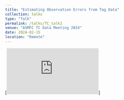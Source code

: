 ```yaml
---
title: "Estimating Observation Errors from Tag Data"
collection: talks
type: "Talk"
permalink: /talks/TC_talk1
venue: "ASMFC TC Data Meeting 2024"
date: 2024-02-15
location: "Remote"
---
```


[![Click to view presentation](https://everett-rzeszow.github.io/files/Measurement_Error_TC.pdf "Estimating Observation Errors from Tag Data")]
